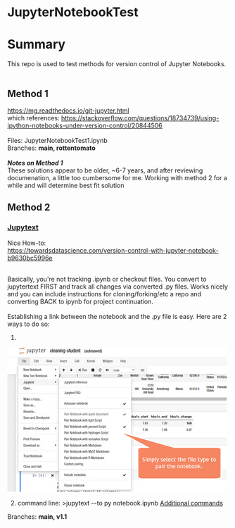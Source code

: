 # JupyterNotebookTest

# Summary
This repo is used to test methods for version control of Jupyter Notebooks. 
<br/><br/>
## Method 1
https://mg.readthedocs.io/git-jupyter.html  
which references: https://stackoverflow.com/questions/18734739/using-ipython-notebooks-under-version-control/20844506<br />
<br/>
Files: JupyterNotebookTest1.ipynb<br/>
Branches: **main, rottentomato**<br/>
<br/>
**_Notes on Method 1_**<br/>
These solutions appear to be older, ~6-7 years, and after reviewing documenation, a little too cumbersome for me. Working with method 2 for a while and will determine best fit solution 
<br/>
## Method 2
### [Jupytext](https://jupytext.readthedocs.io/en/latest/index.html)<br/>

Nice How-to:<br/>
https://towardsdatascience.com/version-control-with-jupyter-notebook-b9630bc5996e 

<br/>
Basically, you're not tracking .ipynb or checkout files. You convert to jupytertext FIRST and track all changes via converted .py files. Works nicely and you can include instructions for cloning/forking/etc a repo and converting BACK to ipynb for project continuation. <br/>
<br/>
Establishing a link between the notebook and the .py file is easy. Here are 2 ways to do so:

1. 
![screenshot](/jupytext_ss.jpg?raw=true "Jupytext screenshot")

2. command line: >jupytext --to py notebook.ipynb 
[Additional commands](https://jupytext.readthedocs.io/en/latest/using-cli.html)


Branches: **main, v1.1**<br/>

